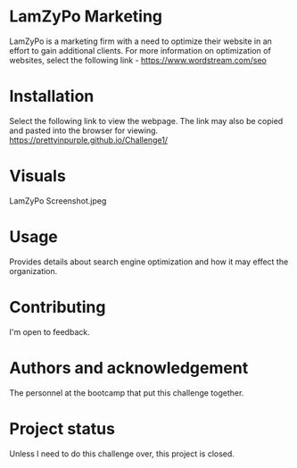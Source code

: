 # LamZyPo Marketing
LamZyPo is a marketing firm with a need to optimize their website in an effort to gain additional clients.  For more information on optimization of websites, select the following link - https://www.wordstream.com/seo

# Installation
Select the following link to view the webpage.  The link may also be copied and pasted into the browser for viewing. https://prettyinpurple.github.io/Challenge1/

# Visuals
LamZyPo Screenshot.jpeg

# Usage
Provides details about search engine optimization and how it may effect the organization.

# Contributing
I'm open to feedback.

# Authors and acknowledgement
The personnel at the bootcamp that put this challenge together.

# Project status
Unless I need to do this challenge over, this project is closed.